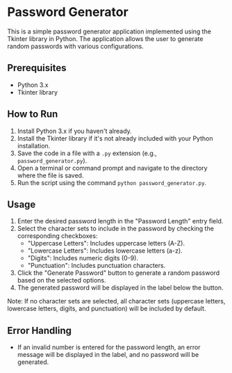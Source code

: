 # Password Generator

This is a simple password generator application implemented using the Tkinter library in Python. The application allows the user to generate random passwords with various configurations.

## Prerequisites
- Python 3.x
- Tkinter library

## How to Run
1. Install Python 3.x if you haven't already.
2. Install the Tkinter library if it's not already included with your Python installation.
3. Save the code in a file with a `.py` extension (e.g., `password_generator.py`).
4. Open a terminal or command prompt and navigate to the directory where the file is saved.
5. Run the script using the command `python password_generator.py`.

## Usage
1. Enter the desired password length in the "Password Length" entry field.
2. Select the character sets to include in the password by checking the corresponding checkboxes:
   - "Uppercase Letters": Includes uppercase letters (A-Z).
   - "Lowercase Letters": Includes lowercase letters (a-z).
   - "Digits": Includes numeric digits (0-9).
   - "Punctuation": Includes punctuation characters.
3. Click the "Generate Password" button to generate a random password based on the selected options.
4. The generated password will be displayed in the label below the button.

Note: If no character sets are selected, all character sets (uppercase letters, lowercase letters, digits, and punctuation) will be included by default.

## Error Handling
- If an invalid number is entered for the password length, an error message will be displayed in the label, and no password will be generated.
